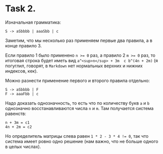 # Task 2.

Изначальная грамматика:

```
S -> aSbbbb | aaaSbb | c
```

Заметим, что мы несколько раз применяем первые два правила, а в конце правило 3.

Если правило 1 было применено `n >= 0` раз, а правило 2 `m >= 0` раз, то итоговая строка будет иметь вид
`a^<sup>n</sup> + 3m  c b^(4n + 2m)` (я погуглил, говорят, в `Markdown` нет нормальных верхних и нижних индексов, кек).

Можно разнести применение первого и второго правила отдельно:

```
S -> aSbbbb | F
F -> aaaFbb | c
```

Надо доказать однозначность, то есть что по количеству букв `a` и `b` однозначно восстанавливаются числа `n` и `m`.
Там получается система равенств:

```
n + 3m = c1
4n + 2m = c2
```

Но определитель матрицы слева равен `1 * 2 - 3 * 4 != 0`, так что система имеет ровно одно решение (нам важно, что не больше одного в целых числах).

